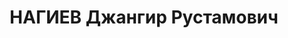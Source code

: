 ---
title: НАГИЕВ Джангир Рустамович
description: "азербайджанец\n Арестован в 1937\n Приговор: ВК ВС СССР, 12.10.1937\
  \ - ВМН с конфискацией имущества.\n Расстрелян 13.10.1937 в г.Баку.\n Источники:\
  \ Сталинский список от 03.10.1937 (Аз.ССР, Кат.1)| \"Восстановление памяти\", №1\
  \ (спецвыпуск газ. \"Сархад\")."
---